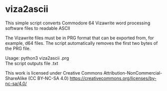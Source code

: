 # viza2ascii
This simple script converts Commodore 64 Vizawrite word processing software files to readable ASCII

The Vizawrite files must be in PRG format that can be exported from, for example, d64 files. The script automatically removes the first two bytes of the PRG file. 

Usage: python3 viza2ascii <filename>.prg  
The script outputs file <filename>.txt

This work is licensed under Creative Commons Attribution-NonCommercial-ShareAlike (CC BY-NC-SA 4.0) https://creativecommons.org/licenses/by-nc-sa/4.0/
  
